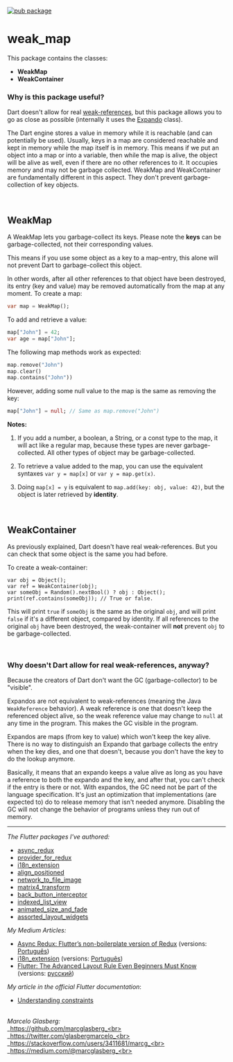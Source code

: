 [![pub package](https://img.shields.io/pub/v/weak_map.svg)](https://pub.dartlang.org/packages/weak_map)

# weak_map

This package contains the classes:
 * **WeakMap**  
 * **WeakContainer**

### Why is this package useful?

Dart doesn't allow for real <a href="https://en.wikipedia.org/wiki/Weak_reference">weak-references</a>, 
but this package allows you to go as close as possible 
(internally it uses the <a href="https://api.flutter.dev/flutter/dart-core/Expando-class.html">Expando</a> class).

The Dart engine stores a value in memory while it is reachable (and can potentially be used).
Usually, keys in a map are considered reachable and kept in memory while the map itself is in memory.
This means if we put an object into a map or into a variable, 
then while the map is alive, the object will be alive as well, 
even if there are no other references to it. 
It occupies memory and may not be garbage collected.
WeakMap and WeakContainer are fundamentally different in this aspect. 
They don't prevent garbage-collection of key objects.

<br>

## WeakMap

A WeakMap lets you garbage-collect its keys. 
Please note the **keys** can be garbage-collected, not their corresponding values.


This means if you use some object as a key to a map-entry, this alone
will not prevent Dart to garbage-collect this object. 

In other words,
after all other references to that object have been destroyed, its entry
(key and value) may be removed automatically from the map at any moment.
To create a map:

```dart
var map = WeakMap();
```    

To add and retrieve a value:

```dart
map["John"] = 42;
var age = map["John"];
```
The following map methods work as expected:

```dart
map.remove("John")
map.clear()
map.contains("John"))
```

However, adding some null value to the map is the same as removing the key:

```dart
map["John"] = null; // Same as map.remove("John")
```

**Notes:**

1. If you add a number, a boolean, a String, or a const type to the map,
it will act like a regular map, because these types are never
garbage-collected. All other types of object may be garbage-collected.

2. To retrieve a value added to the map, you can use the equivalent
syntaxes `var y = map[x]` or `var y = map.get(x)`.

3. Doing `map[x] = y` is equivalent to `map.add(key: obj, value: 42)`,
but the object is later retrieved by **identity**.

<br>

## WeakContainer

As previously explained, Dart doesn't have real weak-references.
But you can check that some object is the same you had before.

To create a weak-container:

```
var obj = Object();
var ref = WeakContainer(obj);
var someObj = Random().nextBool() ? obj : Object();
print(ref.contains(someObj)); // True or false.
```

This will print `true` if `someObj` is the same as the original `obj`,
and will print `false` if it's a different object, compared by identity.
If all references to the original `obj` have been destroyed,
the weak-container will **not** prevent `obj` to be garbage-collected.

<br>

### Why doesn't Dart allow for real weak-references, anyway?

Because the creators of Dart don't want the GC (garbage-collector) to be "visible".

Expandos are not equivalent to weak-references (meaning the Java `WeakReference` behavior).
A weak reference is one that doesn't keep the referenced object alive, 
so the weak reference value may change to `null` at any time in the program. 
This makes the GC visible in the program.

Expandos are maps (from key to value) which won't keep the key alive. 
There is no way to distinguish an Expando that garbage collects the entry when the key dies, 
and one that doesn't, because you don't have the key to do the lookup anymore.

Basically, it means that an expando keeps a value alive 
as long as you have a reference to both the expando and the key, 
and after that, you can't check if the entry is there or not.
With expandos, the GC need not be part of the language specification. 
It's just an optimization that implementations (are expected to) do to release memory that isn't needed anymore. 
Disabling the GC will not change the behavior of programs unless they run out of memory.

***

*The Flutter packages I've authored:* 
* <a href="https://pub.dev/packages/async_redux">async_redux</a>
* <a href="https://pub.dev/packages/provider_for_redux">provider_for_redux</a>
* <a href="https://pub.dev/packages/i18n_extension">i18n_extension</a>
* <a href="https://pub.dev/packages/align_positioned">align_positioned</a>
* <a href="https://pub.dev/packages/network_to_file_image">network_to_file_image</a>
* <a href="https://pub.dev/packages/matrix4_transform">matrix4_transform</a> 
* <a href="https://pub.dev/packages/back_button_interceptor">back_button_interceptor</a>
* <a href="https://pub.dev/packages/indexed_list_view">indexed_list_view</a> 
* <a href="https://pub.dev/packages/animated_size_and_fade">animated_size_and_fade</a>
* <a href="https://pub.dev/packages/assorted_layout_widgets">assorted_layout_widgets</a>

*My Medium Articles:*
* <a href="https://medium.com/flutter-community/https-medium-com-marcglasberg-async-redux-33ac5e27d5f6">Async Redux: Flutter’s non-boilerplate version of Redux</a> (versions: <a href="https://medium.com/flutterando/async-redux-pt-brasil-e783ceb13c43">Português</a>)
* <a href="https://medium.com/flutter-community/i18n-extension-flutter-b966f4c65df9">i18n_extension</a> (versions: <a href="https://medium.com/flutterando/qual-a-forma-f%C3%A1cil-de-traduzir-seu-app-flutter-para-outros-idiomas-ab5178cf0336">Português</a>)
* <a href="https://medium.com/flutter-community/flutter-the-advanced-layout-rule-even-beginners-must-know-edc9516d1a2">Flutter: The Advanced Layout Rule Even Beginners Must Know</a> (versions: <a href="https://habr.com/ru/post/500210/">русский</a>)

*My article in the official Flutter documentation*:
* <a href="https://flutter.dev/docs/development/ui/layout/constraints">Understanding constraints</a>

<br>_Marcelo Glasberg:_<br>
_https://github.com/marcglasberg_<br>
_https://twitter.com/glasbergmarcelo_<br>
_https://stackoverflow.com/users/3411681/marcg_<br>
_https://medium.com/@marcglasberg_<br>
